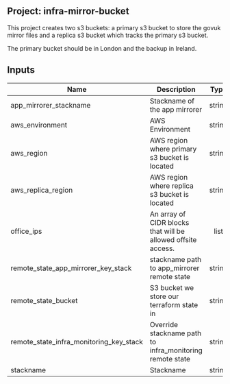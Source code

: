 ## Project: infra-mirror-bucket

This project creates two s3 buckets: a primary s3 bucket to store the govuk
mirror files and a replica s3 bucket which tracks the primary s3 bucket.

The primary bucket should be in London and the backup in Ireland.



## Inputs

| Name | Description | Type | Default | Required |
|------|-------------|:----:|:-----:|:-----:|
| app_mirrorer_stackname | Stackname of the app mirrorer | string | - | yes |
| aws_environment | AWS Environment | string | - | yes |
| aws_region | AWS region where primary s3 bucket is located | string | `eu-west-2` | no |
| aws_replica_region | AWS region where replica s3 bucket is located | string | `eu-west-1` | no |
| office_ips | An array of CIDR blocks that will be allowed offsite access. | list | - | yes |
| remote_state_app_mirrorer_key_stack | stackname path to app_mirrorer remote state | string | `` | no |
| remote_state_bucket | S3 bucket we store our terraform state in | string | - | yes |
| remote_state_infra_monitoring_key_stack | Override stackname path to infra_monitoring remote state | string | `` | no |
| stackname | Stackname | string | - | yes |

